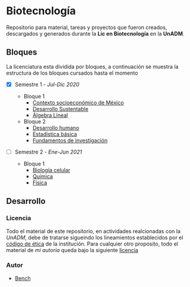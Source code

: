 
# Biotecnología

Repositorio para material, tareas y proyectos que fueron creados, descargados y generados durante la __Lic en Biotecnología__ en la __UnADM__.


## Bloques

La licenciatura esta dividida por bloques, a continuación se muestra la estructura de los bloques cursados hasta el momento
 	
 - [x] Semestre 1 - _Jul-Dic 2020_
 	- Bloque 1
 		- [Contexto socioeconómico de México](./B1-1/BCSM)
 		- [Desarrollo Sustentable](./B1-1/BDSU)
 		- [Álgebra Líneal](./B1-1/BALI)
 	- Bloque 2
 		- [Desarrollo humano](./B2-1/BDHU)
 		- [Estadística básica](./B2-1/BEBA)
 		- [Fundamentos de investigación](./B2-1/BFIN)
 		
 - [ ] Semestre 2 - _Ene-Jun 2021_ 
 	- Bloque 1
 		- [Biología celular](./B1-2/BBIC)
 		- [Química](./B1-2/BQUI)
 		- [Física](./B1-2/BFIS)

## Desarrollo

### Licencia

Todo el material de este repositorio, en actividades realcionadas con la _UnADM_, debe de tratarse sigueindo los lineamientos establecidos por el [código de ética](https://www.unadmexico.mx/images/descargables/codigo_de_etica_de_estudiantes_de_la_unadm.pdf) de la institución. Para cualquier otro proposito, todo el material de _mi autoria_ queda bajo la siguiente [licencia](./LICENSE)


### Autor
- [Bench][sitioBench]






[//]: <> (///////////////////////////////////////////////////////////////)

[//]: <> (Enlaces de imagenes)
[memeRequerimientos]: https://cdn.memegenerator.es/imagenes/memes/full/28/13/28139681.jpg
[logoWTFPL]: http://www.wtfpl.net/wp-content/uploads/2012/12/wtfpl-badge-2.png

[//]: <> (Enlaces de siios)
[sitioBench]: http://www.google.com
[licenciaWTFPL]: http://www.wtfpl.net/
